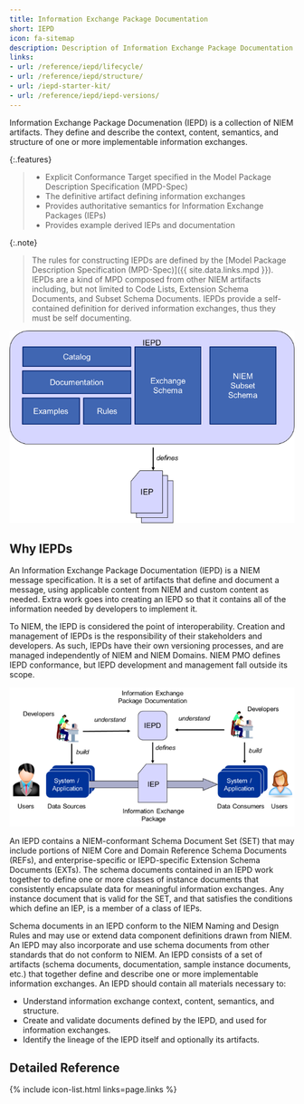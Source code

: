 ```yaml
---
title: Information Exchange Package Documentation
short: IEPD
icon: fa-sitemap
description: Description of Information Exchange Package Documentation (IEPD).
links:
- url: /reference/iepd/lifecycle/
- url: /reference/iepd/structure/
- url: /iepd-starter-kit/
- url: /reference/iepd/iepd-versions/
---
```


Information Exchange Package Documenation (IEPD) is a collection of NIEM artifacts.
They define and describe the context, content, semantics, and structure of one or more implementable
information exchanges.

{:.features}
>
> - Explicit Conformance Target specified in the Model Package Description Specification (MPD-Spec)
> - The definitive artifact defining information exchanges
> - Provides authoritative semantics for Information Exchange Packages (IEPs)
> - Provides example derived IEPs and documentation

{:.note}
> The rules for constructing IEPDs are defined by the [Model Package Description
> Specification (MPD-Spec)]({{ site.data.links.mpd }}).
> IEPDs are a kind of MPD composed from other NIEM
> artifacts including, but not limited to Code Lists, Extension Schema Documents,
> and Subset Schema Documents. IEPDs provide a self-contained definition for
> derived information exchanges, thus they must be self documenting.

![IEPD Content](assets/iepdcontent.png "IEPD Content")

<!--more-->

## Why IEPDs

An Information Exchange Package Documentation (IEPD) is a NIEM message specification. It is a set of artifacts that define and document a message, using applicable content from NIEM and custom content as needed. Extra work goes into creating an IEPD so that it contains all of the information needed by developers to implement it.

To NIEM, the IEPD is considered the point of interoperability. Creation and management of IEPDs is the responsibility of their stakeholders and developers. As such, IEPDs have their own versioning processes, and are managed independently of NIEM and NIEM Domains. NIEM PMO defines IEPD conformance, but IEPD development and management fall outside its scope.

![Data Interoperability](assets/interoperability.png "Data Interoperability")

An IEPD contains a NIEM-conformant Schema Document Set (SET) that may include portions of NIEM Core and Domain Reference Schema Documents (REFs), and enterprise-specific or IEPD-specific Extension Schema Documents (EXTs). The schema documents contained in an IEPD work together to define one or more classes of instance documents that consistently encapsulate data for meaningful information exchanges. Any instance document that is valid for the SET, and that satisfies the conditions which define an IEP, is a member of a class of IEPs.

Schema documents in an IEPD conform to the NIEM Naming and Design Rules and may use or extend data component definitions drawn from NIEM. An IEPD may also incorporate and use schema documents from other standards that do not conform to NIEM. An IEPD consists of a set of artifacts (schema documents, documentation, sample instance documents, etc.) that together define and describe one or more implementable information exchanges. An IEPD should contain all materials necessary to:

- Understand information exchange context, content, semantics, and structure.
- Create and validate documents defined by the IEPD, and used for information exchanges.
- Identify the lineage of the IEPD itself and optionally its artifacts.

## Detailed Reference

{% include icon-list.html links=page.links %}
